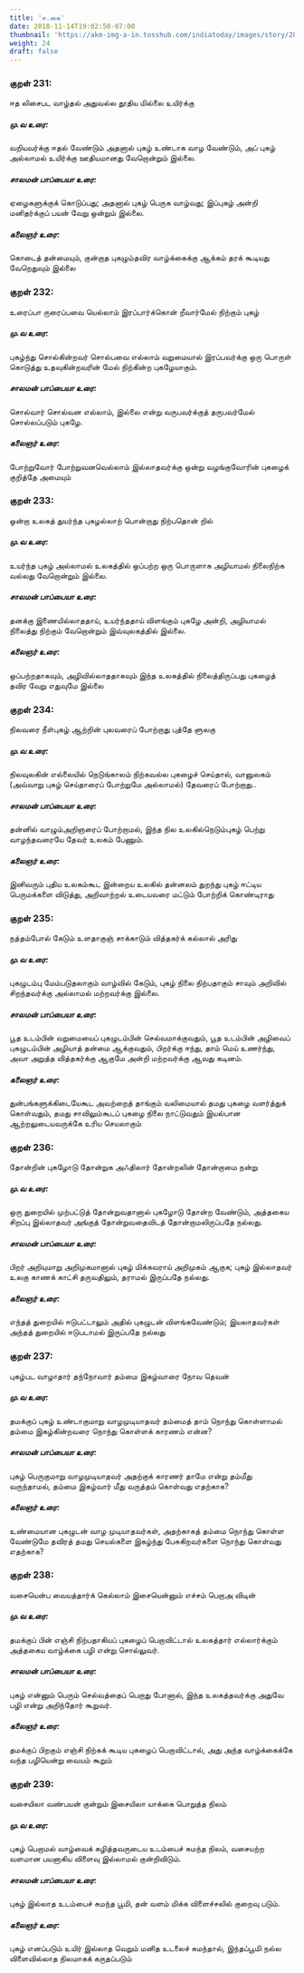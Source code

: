```yaml
---
title: 'ஈ.கை'
date: 2018-11-14T19:02:50-07:00
thumbnail: 'https://akm-img-a-in.tosshub.com/indiatoday/images/story/201911/saffron-770x433.jpeg?NbdQ1v2j67d5MD8B8kZ1Vck7M6rseCRO'
weight: 24
draft: false
---
```


### குறள் 231:
ஈத லிசைபட வாழ்தல் அதுவல்ல
தூதிய மில்லை உயிர்க்கு
##### மு.வ உரை:
வறியவர்க்கு ஈதல் வேண்டும் அதனால் புகழ் உண்டாக வாழ வேண்டும், அப் புகழ் அல்லாமல் உயிர்க்கு ஊதியமானது வேறொன்றும் இல்லை.
##### சாலமன் பாப்பையா உரை:
ஏழைகளுக்குக் கொடுப்பது; அதனால் புகழ் பெருக வாழ்வது; இப்புகழ் அன்றி மனிதர்க்குப் பயன் வேறு ஒன்றும் இல்லை.
##### கலைஞர் உரை:
கொடைத் தன்மையும், குன்றாத புகழும்தவிர வாழ்க்கைக்கு ஆக்கம் தரக் கூடியது வேறெதுவும் இல்லை
### குறள் 232:
உரைப்பா ருரைப்பவை யெல்லாம் இரப்பார்க்கொன்
றீவார்மேல் நிற்கும் புகழ்
##### மு.வ உரை:
புகழ்ந்து சொல்கின்றவர் சொல்பவை எல்லாம் வறுமையால் இரப்பவர்க்கு ஒரு பொருள் கொடுத்து உதவுகின்றவரின் மேல் நிற்கின்ற புகழேயாகும்.
##### சாலமன் பாப்பையா உரை:
சொல்வார் சொல்வன எல்லாம், இல்லை என்று வருபவர்க்குத் தருபவர்மேல் சொல்லப்படும் புகழே.
##### கலைஞர் உரை:
போற்றுவோர் போற்றுவனவெல்லாம் இல்லாதவர்க்கு ஒன்று வழங்குவோரின் புகழைக் குறித்தே அமையும்
### குறள் 233:
ஒன்றா உலகத் துயர்ந்த புகழல்லாற்
பொன்றாது நிற்பதொன் றில்
##### மு.வ உரை:
உயர்ந்த புகழ் அல்லாமல் உலகத்தில் ஒப்பற்ற ஒரு பொருளாக அழியாமல் நிலைநிற்க வல்லது வேறொன்றும் இல்லை.
##### சாலமன் பாப்பையா உரை:
தனக்கு இணையில்லாததாய், உயர்ந்ததாய் விளங்கும் புகழே அன்றி, அழியாமல் நிலைத்து நிற்கும் வேறொன்றும் இவ்வுலகத்தில் இல்லை.
##### கலைஞர் உரை:
ஒப்பற்றதாகவும், அழிவில்லாததாகவும் இந்த உலகத்தில் நிலைத்திருப்பது புகழைத் தவிர வேறு எதுவுமே இல்லை
### குறள் 234:
நிலவரை நீள்புகழ் ஆற்றின் புலவரைப்
போற்றாது புத்தே ளுலகு
##### மு.வ உரை:
நிலவுலகின் எல்லையில் நெடுங்காலம் நிற்கவல்ல புகழைச் செய்தால், வானுலகம் (அவ்வாறு புகழ் செய்தாரைப் போற்றுமே அல்லாமல்) தேவரைப் போற்றாது..
##### சாலமன் பாப்பையா உரை:
தன்னில் வாழும்அறிஞரைப் போற்றாமல், இந்த நில உலகில்நெடும்புகழ் பெற்று வாழந்தவரையே தேவர் உலகம் பேணும்‌.
##### கலைஞர் உரை:
இனிவரும் புதிய உலகம்கூட இன்றைய உலகில் தன்னலம் துறந்து புகழ் ஈட்டிய பெருமக்களை விடுத்து, அறிவாற்றல் உடையவரை மட்டும் போற்றிக் கொண்டிராது
### குறள் 235:
நத்தம்போல் கேடும் உளதாகுஞ் சாக்காடும்
வித்தகர்க் கல்லால் அரிது
##### மு.வ உரை:
புகழுடம்பு மேம்படுதலாகும் வாழ்வில் கேடும், புகழ் நிலை நிற்பதாகும் சாவும் அறிவில் சிறந்தவர்க்கு அல்லாமல் மற்றவர்க்கு இல்லை.
##### சாலமன் பாப்பையா உரை:
பூத உடம்பின் வறுமையைப் புகழுடம்பின் செல்வமாக்குவதும், பூத உடம்பின் அழிவைப் புகழுடம்பின் அழியாத் தன்மை ஆக்குவதும், பிறர்க்கு ஈந்து, தாம் மெய் உணர்ந்து, அவா அறுத்த வித்தகர்க்கு ஆகுமே அன்றி மற்றவர்க்கு ஆவது கடினம்.
##### கலைஞர் உரை:
துன்பங்களுக்கிடையேகூட அவற்றைத் தாங்கும் வலிமையால் தமது புகழை வளர்த்துக் கொள்வதும், தமது சாவிலும்கூடப் புகழை நிலை நாட்டுவதும் இயல்பான ஆற்றலுடையவருக்கே உரிய செயலாகும்
### குறள் 236:
தோன்றின் புகழோடு தோன்றுக அஃதிலார்
தோன்றலின் தோன்றாமை நன்று
##### மு.வ உரை:
ஒரு துறையில் முற்பட்டுத் தோன்றுவதானால் புகழோடு தோன்ற வேண்டும், அத்தகைய சிறப்பு இல்லாதவர் அங்குத் தோன்றுவதைவிடத் தோன்றாமலிருப்பதே நல்லது.
##### சாலமன் பாப்பையா உரை:
பிறர் அறியுமாறு அறிமுகமானால் புகழ் மிக்கவராய் அறிமுகம் ஆகுக; புகழ் இல்லாதவர் உலகு காணக் காட்சி தருவதிலும், தராமல் இருப்‌பதே நல்லது.
##### கலைஞர் உரை:
எந்தத் துறையில் ஈடுபட்டாலும் அதில் புகழுடன் விளங்கவேண்டும்; இயலாதவர்கள் அந்தத் துறையில் ஈடுபடாமல் இருப்பதே நல்லது
### குறள் 237:
புகழ்பட வாழாதார் தந்நோவார் தம்மை
இகழ்வாரை நோவ தெவன்
##### மு.வ உரை:
தமக்குப் புகழ் உண்டாகுமாறு வாழமுடியாதவர் தம்மைத் தாம் நொந்து கொள்ளாமல் தம்மை இகழ்கின்றவரை நொந்து கொள்ளக் காரணம் என்ன?
##### சாலமன் பாப்பையா உரை:
புகழ் பெருகுமாறு வாழமுடியாதவர் அதற்குக் காரணர் தாமே என்று தம்மீது வருந்தாமல், தம்மை இகழ்வார் மீது வருத்தம் கொள்வது எதற்காக?
##### கலைஞர் உரை:
உண்மையான புகழுடன் வாழ முடியாதவர்கள், அதற்காகத் தம்மை நொந்து கொள்ள வேண்டுமே தவிரத் தமது செயல்களை இகழ்ந்து பேசுகிறவர்களை நொந்து கொள்வது எதற்காக?
### குறள் 238:
வசையென்ப வையத்தார்க் கெல்லாம் இசையென்னும்
எச்சம் பெறாஅ விடின்
##### மு.வ உரை:
தமக்குப் பின் எஞ்சி நிற்பதாகியப் புகழைப் பெறாவிட்டால் உலகத்தார் எல்லார்க்கும் அத்தகைய வாழ்க்கை பழி என்று சொல்லுவர்.
##### சாலமன் பாப்பையா உரை:
புகழ் என்னும் பெரும் செல்வத்தைப் பெறாது போனால், இந்த உலகத்தவர்க்கு அதுவே பழி என்று அறிந்தோர் கூறுவர்.
##### கலைஞர் உரை:
தமக்குப் பிறகும் எஞ்சி நிற்கக் கூடிய புகழைப் பெறாவிட்டால், அது அந்த வாழ்க்கைக்கே வந்த பழியென்று வையம் கூறும்
### குறள் 239:
வசையிலா வண்பயன் குன்றும் இசையிலா
யாக்கை பொறுத்த நிலம்
##### மு.வ உரை:
புகழ் பெறாமல் வாழ்வைக் கழித்தவருடைய உடம்பைச் சுமந்த நிலம், வசையற்ற வளமான பயனாகிய விளைவு இல்லாமல் குன்றிவிடும்.
##### சாலமன் பாப்பையா உரை:
புகழ் இல்லாத உடம்பைச் சுமந்த பூமி, தன் வளம் மிக்க விளைச்சலில் குறைவு படும்.
##### கலைஞர் உரை:
புகழ் எனப்படும் உயிர் இல்லாத வெறும் மனித உடலைச் சுமந்தால், இந்தப்பூமி நல்ல விளைவில்லாத நிலமாகக் கருதப்படும்